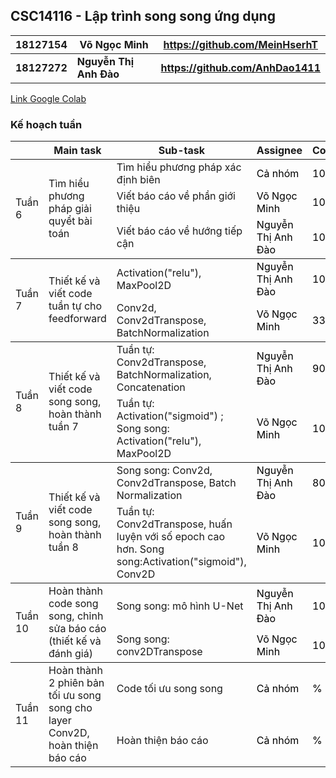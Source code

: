 ## CSC14116 - Lập trình song song ứng dụng


|**18127154**|**Võ Ngọc Minh**| **https://github.com/MeinHserhT** |
|---|---|---|
|**18127272**|**Nguyễn Thị Anh Đào**| **https://github.com/AnhDao1411** |

[Link Google Colab](https://colab.research.google.com/drive/1lB708tJYVGvxVR8zHU0t9Vga1qUNltQE#scrollTo=krAtc1UobLAH)

### Kế hoạch tuần
<table class="tg">
<thead>
  <tr>
    <th class="tg-0pky"></th>
    <th class="tg-rk9a">Main task</th>
    <th class="tg-rk9a">Sub-task</th>
    <th class="tg-rk9a">Assignee</th>
    <th class="tg-rk9a">Completion</th>
  </tr>
</thead>
<tbody>
  <tr>
    <td class="tg-9hil" rowspan="3">Tuần 6</td>
    <td class="tg-9wq8" rowspan="3">Tìm hiểu phương pháp giải quyểt bài toán</td>
    <td class="tg-0pky">Tìm hiểu phương pháp xác định biên</td>
    <td class="tg-kgv7"><span style="color:#000">Cả nhóm</span></td>
    <td class="tg-kgv7"><span style="color:#000">100%</span></td>
  </tr>
  <tr>
    <td class="tg-0pky">Viết báo cáo về phần giới thiệu</td>
    <td class="tg-kgv7"><span style="color:#000">Võ Ngọc Minh</span></td>
    <td class="tg-kgv7"><span style="color:#000">100%</span></td>
  </tr>
  <tr>
    <td class="tg-0pky">Viết báo cáo về hướng tiếp cận</td>
    <td class="tg-kgv7"><span style="color:#000">Nguyễn Thị Anh Đào</span></td>
    <td class="tg-kgv7"><span style="color:#000">100%</span></td>
  </tr>
</tbody>
<tbody>
  <tr>
    <td class="tg-9hil" rowspan="2">Tuần 7</td>
    <td class="tg-9wq8" rowspan="2">Thiết kế và viết code tuần tự cho feedforward</td>
    <td class="tg-0pky">Activation("relu"), MaxPool2D</td>
    <td class="tg-kgv7"><span style="color:#000">Nguyễn Thị Anh Đào</span></td>
    <td class="tg-kgv7"><span style="color:#000">100%</span></td>
  </tr>
  <tr>
    <td class="tg-0pky">Conv2d, Conv2dTranspose, BatchNormalization</td>
    <td class="tg-kgv7"><span style="color:#000">Võ Ngọc Minh</span></td>
    <td class="tg-kgv7"><span style="color:#000">33%</span></td>
  </tr>
</tbody>
<tbody>
  <tr>
    <td class="tg-9hil" rowspan="2">Tuần 8</td>
    <td class="tg-9wq8" rowspan="2">Thiết kế và viết code song song, hoàn thành tuần 7</td>
    <td class="tg-0pky">Tuần tự: Conv2dTranspose, BatchNormalization, Concatenation</td>
    <td class="tg-kgv7"><span style="color:#000">Nguyễn Thị Anh Đào</span></td>
    <td class="tg-kgv7"><span style="color:#000">90%</span></td>
  </tr>
  <tr>
    <td class="tg-0pky">Tuần tự: Activation("sigmoid") ; Song song: Activation("relu"), MaxPool2D</td>
    <td class="tg-kgv7"><span style="color:#000">Võ Ngọc Minh</span></td>
    <td class="tg-kgv7"><span style="color:#000">100%</span></td>
  </tr>
</tbody>
<tbody>
  <tr>
    <td class="tg-9hil" rowspan="2">Tuần 9</td>
    <td class="tg-9wq8" rowspan="2">Thiết kế và viết code song song, hoàn thành tuần 8</td>
    <td class="tg-0pky">Song song: Conv2d, Conv2dTranspose, Batch Normalization</td>
    <td class="tg-kgv7"><span style="color:#000">Nguyễn Thị Anh Đào</span></td>
    <td class="tg-kgv7"><span style="color:#000">80%</span></td>
  </tr>
  <tr>
    <td class="tg-0pky">Tuần tự: Conv2dTranspose, huấn luyện với số epoch cao hơn. Song song:Activation("sigmoid"), Conv2D</td>
    <td class="tg-kgv7"><span style="color:#000">Võ Ngọc Minh</span></td>
    <td class="tg-kgv7"><span style="color:#000">100%</span></td>
  </tr>
</tbody>
<tbody>
  <tr>
    <td class="tg-9hil" rowspan="2">Tuần 10</td>
    <td class="tg-9wq8" rowspan="2">Hoàn thành code song song, chỉnh sửa báo cáo (thiết kế và đánh giá)</td>
    <td class="tg-0pky">Song song: mô hình U-Net</td>
    <td class="tg-kgv7"><span style="color:#000">Nguyễn Thị Anh Đào</span></td>
    <td class="tg-kgv7"><span style="color:#000">100%</span></td>
  </tr>
  <tr>
    <td class="tg-0pky">Song song: conv2DTranspose</td>
    <td class="tg-kgv7"><span style="color:#000">Võ Ngọc Minh</span></td>
    <td class="tg-kgv7"><span style="color:#000">100%</span></td>
  </tr>
</tbody>
<tbody>
  <tr>
    <td class="tg-9hil" rowspan="2">Tuần 11</td>
    <td class="tg-9wq8" rowspan="2">Hoàn thành 2 phiên bản tối ưu song song cho layer Conv2D, hoàn thiện báo cáo</td>
    <td class="tg-0pky">Code tối ưu song song</td>
    <td class="tg-kgv7"><span style="color:#000">Cả nhóm</span></td>
    <td class="tg-kgv7"><span style="color:#000">%</span></td>
  </tr>
  <tr>
    <td class="tg-0pky">Hoàn thiện báo cáo</td>
    <td class="tg-kgv7"><span style="color:#000">Cả nhóm</span></td>
    <td class="tg-kgv7"><span style="color:#000">%</span></td>
  </tr>
</tbody>
</table>


